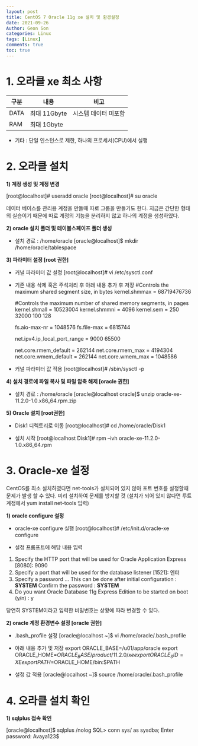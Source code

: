 ```yaml
---
layout: post
title: CentOS 7 Oracle 11g xe 설치 및 환경설정
date: 2021-09-26
Author: Geon Son
categories: Linux
tags: [Linux]
comments: true
toc: true
---
```


# 1. 오라클 xe 최소 사항

| 구분| 내용 | 비고 |
| -------- | -------- | -------- |
| DATA  |최대 11Gbyte |시스템 데이터 미포함 |
| RAM |최대 1Gbyte     |     |

-  기타 : 단일 인스턴스로 제한, 하나의 프로세서(CPU)에서 실행


# 2. 오라클 설치

**1) 계정 생성 및 계정 변경**


[root@localhost]# useradd oracle
[root@localhost]# su oracle

데이터 베이스를 관리용 계정을 만들때 따로 그룹을 만들기도 한다. 지금은
간단한 형태의 실습이기 때문에 따로 계정의 기능을 분리하지 않고 하나의 계정을 생성하였다.



**2) oracle 설치 폴더 및 테이블스페이프 폴더 생성**


- 설치 경로 : /home/oracle
[oracle@localhost]$ mkdir /home/oracle/tablespace


**3) 파라미터 설정 [root 권한]**


- 커널 파라미터 값 설정
[root@localhost]# vi /etc/sysctl.conf


- 기존 내용 삭제 혹은 주석처리 후 아래 내용 추가 후 저장
  #Controls the maximum shared segment size, in bytes
  kernel.shmmax = 68719476736

  #Controls the maximum number of shared memory segments, in pages
  kernel.shmall = 10523004
  kernel.shmmni = 4096
  kernel.sem = 250 32000 100 128

  fs.aio-max-nr = 1048576
  fs.file-max = 6815744

  net.ipv4.ip_local_port_range = 9000 65500

  net.core.rmem_default = 262144
  net.core.rmem_max = 4194304
  net.core.wmem_default = 262144
  net.core.wmem_max = 1048586

- 커널 파라미터 값 적용
[root@localhost]# /sbin/sysctl -p




**4) 설치 경로에 파일 복사 및 파일 압축 해제 [oracle 권한]**

- 설치 경로 : /home/oracle
[oracle@localhost oracle]$ unzip oracle-xe-11.2.0-1.0.x86_64.rpm.zip

**5) Oracle 설치 [root권한]**

- Disk1 디렉토리로 이동
[root@localhost]# cd /home/oracle/Disk1

- 설치 시작
[root@localhost Disk1]# rpm –ivh oracle-xe-11.2.0-1.0.x86_64.rpm




# 3. Oracle-xe 설정

CentOS를 최소 설치하였다면 net-tools가 설치되어 있지 않아 포트 번호를 설정할때 문제가 발생 할 수 있다. 미리 설치하여 문제를 방지할 것
(설치가 되어 있지 않다면 루트 계정에서 yum install net-tools 입력)

**1) oracle configure 설정**
- oracle-xe configure 실행
[root@localhost]# /etc/init.d/oracle-xe configure

- 설정 프롬프트에 해당 내용 입력
1. Specify the HTTP port that will be used for Oracle Application Express [8080]: 9090
2. Specify a port that will be used for the database listener [1521]: 엔터
3. Specify a password ... This can be done after initial configuration : **SYSTEM**
   Confirm the password : **SYSTEM**
4. Do you want Oracle Database 11g Express Edition to be started on boot (y/n) : y


당연히 SYSTEM이라고 입력한 비밀번호는 상황에 따라 변경할 수 있다.



**2) oracle 계정 환경변수 설정 [oracle 권한]**


- .bash_profile 설정
[oracle@localhost ~]$ vi /home/oracle/.bash_profile

- 아래 내용 추가 및 저장
export ORACLE_BASE=/u01/app/oracle
export ORACLE_HOME=$ORACLE_BASE/product/11.2.0/xe
export ORACLE_SID=XE
export PATH=$ORACLE_HOME/bin:$PATH

- 설정 값 적용
[oracle@localhost ~]$ source /home/oracle/.bash_profile


# 4. 오라클 설치 확인
**1) sqlplus 접속 확인**


[oracle@localhost]$ sqlplus /nolog
SQL> conn sys/ as sysdba;
Enter password: Avaya123$
